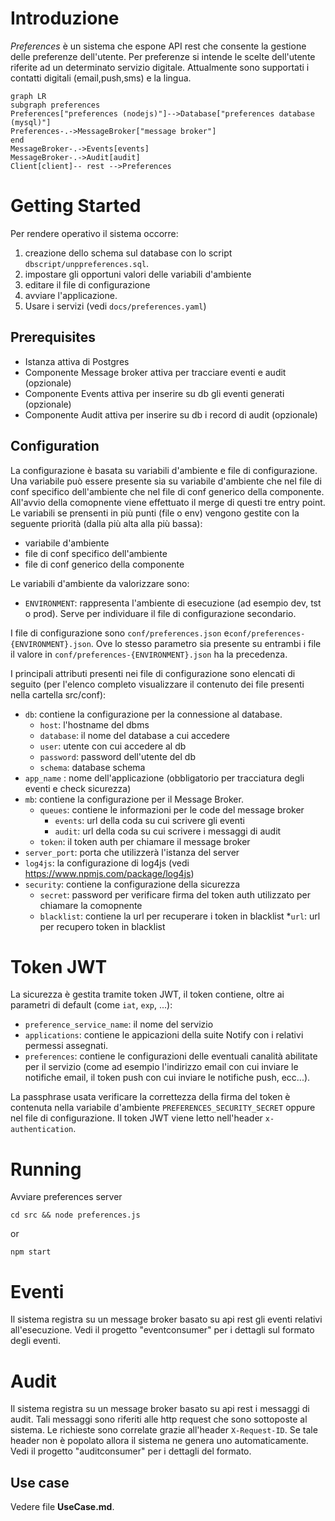 # Introduzione

*Preferences* è un sistema che espone API rest che consente la gestione delle preferenze dell'utente.
Per preferenze si intende le scelte dell'utente riferite ad un determinato servizio digitale.
Attualmente sono supportati i contatti digitali (email,push,sms) e la lingua.

```mermaid  
graph LR  
subgraph preferences  
Preferences["preferences (nodejs)"]-->Database["preferences database (mysql)"]  
Preferences-.->MessageBroker["message broker"]  
end  
MessageBroker-.->Events[events]  
MessageBroker-.->Audit[audit]  
Client[client]-- rest -->Preferences  
```  

# Getting Started

Per rendere operativo il sistema occorre:
1. creazione dello schema sul database con lo script `dbscript/unppreferences.sql`.
1. impostare gli opportuni valori delle variabili d'ambiente
1. editare il file di configurazione
1. avviare l'applicazione.
1. Usare i servizi (vedi `docs/preferences.yaml`)

## Prerequisites

* Istanza attiva di Postgres
* Componente Message broker attiva per tracciare eventi e audit (opzionale)
* Componente Events attiva per inserire su db gli eventi generati (opzionale)
* Componente Audit attiva per inserire su db i record di audit (opzionale)

## Configuration
La configurazione è basata su variabili d'ambiente e file di configurazione. Una variabile può essere presente sia su variabile d'ambiente che nel file di conf specifico dell'ambiente che nel file di conf generico della componente. All'avvio della comopnente viene effettuato il merge di questi tre entry point. Le variabili se prensenti in più punti (file o env) vengono gestite con la seguente priorità (dalla più alta alla più bassa):
* variabile d'ambiente
* file di conf specifico dell'ambiente
* file di conf generico della componente

Le variabili d'ambiente da valorizzare sono:
* `ENVIRONMENT`: rappresenta l'ambiente di esecuzione (ad esempio dev, tst o prod). Serve per individuare il file di configurazione secondario.

I file di configurazione sono `conf/preferences.json` e`conf/preferences-{ENVIRONMENT}.json`. Ove lo stesso parametro sia presente su entrambi i file il valore in `conf/preferences-{ENVIRONMENT}.json` ha la precedenza.

I principali attributi presenti nei file di configurazione sono elencati di seguito (per l'elenco completo visualizzare il contenuto dei file presenti nella cartella src/conf):

* `db`: contiene la configurazione per la connessione al database. 
    * `host`: l'hostname del dbms
    * `database`: il nome del database a cui accedere
    * `user`: utente con cui accedere al db
    * `password`: password dell'utente del db
    * `schema`: database schema
* `app_name` : nome dell'applicazione (obbligatorio per tracciatura degli eventi e check sicurezza)
* `mb`: contiene la configurazione per il Message Broker.
    * `queues`: contiene le informazioni per le code del message broker
        * `events`: url della coda su cui scrivere gli eventi
        * `audit`: url della coda su cui scrivere i messaggi di audit
    * `token`: il token auth per chiamare il message broker
* `server_port`: porta che utilizzerà l'istanza del server
* `log4js`: la configurazione di log4js (vedi https://www.npmjs.com/package/log4js)
* `security`: contiene la configurazione della sicurezza
    * `secret`: password per verificare firma del token auth utilizzato per chiamare la comopnente
    * `blacklist`: contiene la url per recuperare i token in blacklist
        *`url`: url per recupero token in blacklist

# Token JWT

La sicurezza è gestita tramite token JWT, il token contiene, oltre ai parametri di default (come `iat`, `exp`, ...):
* `preference_service_name`: il nome del servizio
* `applications`: contiene le appicazioni della suite Notify con i relativi permessi assegnati.
* `preferences`: contiene le configurazioni delle eventuali canalità abilitate per il servizio (come ad esempio l'indirizzo email con cui inviare le notifiche email, il token push con cui inviare le notifiche push, ecc...).

La passphrase usata verificare la correttezza della firma del token è contenuta nella variabile d'ambiente `PREFERENCES_SECURITY_SECRET` oppure nel file di configurazione.
Il token JWT viene letto nell'header `x-authentication`.

# Running

Avviare preferences server 
```
cd src && node preferences.js
```

or

```
npm start
```

# Eventi
Il sistema registra su un message broker basato su api rest gli eventi relativi all'esecuzione. Vedi il progetto "eventconsumer" per i dettagli sul formato degli eventi.

# Audit
Il sistema registra su un message broker basato su api rest i messaggi di audit. Tali messaggi sono riferiti alle http request che sono sottoposte al sistema. Le richieste sono correlate grazie all'header `X-Request-ID`. Se tale header non è popolato allora il sistema ne genera uno automaticamente. Vedi il progetto "auditconsumer" per i dettagli del formato.


## Use case

Vedere file **UseCase.md**.